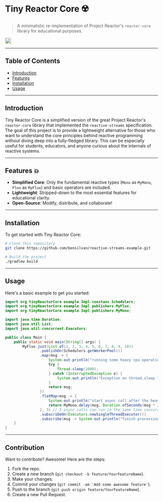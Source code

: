 # Tiny Reactor Core ☢️

> A minimalistic re-implementation of Project Reactor's `reactor-core` library for educational purposes.

<img src="https://avatars.githubusercontent.com/u/4201559?s=280&v=4" alt="Tiny Reactor Logo" width="20"/>

---

## Table of Contents

- [Introduction](#introduction)
- [Features](#features)
- [Installation](#installation)
- [Usage](#usage)

---

## Introduction 

Tiny Reactor Core is a simplified version of the great Project Reactor's `reactor-core` library that implemented the `reactive-streams` specification. The goal of this project is to provide a lightweight alternative for those who want to understand the core principles behind reactive programming without diving deep into a fully-fledged library. This can be especially useful for students, educators, and anyone curious about the internals of reactive systems.

---

## Features 💥

- **Simplified Core**: Only the fundamental reactive types (`Mono` as `MyMono`, `Flux` as `MyFlux`) and basic operators are included.
- **Lightweight**: Stripped-down to the most essential features for educational clarity.
- **Open-Source**: Modify, distribute, and collaborate!

---

## Installation

To get started with Tiny Reactor Core:

```bash
# Clone this repository
git clone https://github.com/bensilvan/reactive-streams-example.git

# Build the project
./gradlew build
```

---

## Usage

Here's a basic example to get you started:

```java
import org.tinyReactorCore.example.Impl.constans.Schedulers;
import org.tinyReactorCore.example.Impl.publishers.MyFlux;
import org.tinyReactorCore.example.Impl.publishers.MyMono;

import java.time.Duration;
import java.util.List;
import java.util.concurrent.Executors;

public class Main {
    public static void main(String[] args) {
        MyFlux.just(List.of(1, 2, 3, 4, 5, 6, 7, 8, 9, 10))
                .publishOn(Schedulers.getWorkerPool())
                .map(msg -> {
                    System.out.println("running some heavy cpu operation on: " + msg + " on thread" + Thread.currentThread());
                    try {
                        Thread.sleep(2000);
                    } catch (InterruptedException e) {
                        System.out.println("Exception on thread.sleep " + e.getMessage());
                    }
                    return msg;
                })
                .flatMap(msg -> {
                    System.out.println("start async call after the heavy cpu operation: " + msg + " on thread " + Thread.currentThread());
                    return MyMono.delay(msg, Duration.ofSeconds(msg * 2)); // simulate async call for db \ api
                }, 3) // 3 async calls can run in the same time concurrently
                .subscribeOn(Executors.newSingleThreadExecutor())
                .subscribe(msg -> System.out.println("finish processing " + msg + " on thread " + Thread.currentThread()));
    }
}
```
---


## Contribution

Want to contribute? Awesome! Here are the steps:

1. Fork the repo.
2. Create a new branch (`git checkout -b feature/YourFeatureName`).
3. Make your changes.
4. Commit your changes (`git commit -am 'Add some awesome feature'`).
5. Push to the branch (`git push origin feature/YourFeatureName`).
6. Create a new Pull Request.
